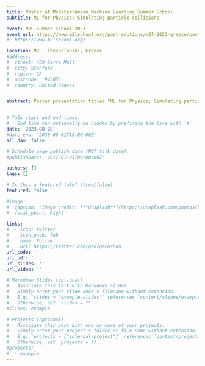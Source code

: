 ```yaml
---
title: Poster at Mediterranean Machine Learning Summer School
subtitle: ML for Physics; Simulating particle collisions

event: M2L Summer School 2023
event_url: https://www.m2lschool.org/past-editions/m2l-2023-greece/posters-2023
#  https://www.m2lschool.org/

location: M2L, Thessaloniki, Greece
#address:
#  street: 450 Serra Mall
#  city: Stanford
#  region: CA
#  postcode: '94305'
#  country: United States


abstract: Poster presentation titled "ML for Physics; Simulating particle collisions" at the Mediterranean Machine Learning Summer School at American College of Thessaloniki (ACT) in Thessaloniki, Greece. 


# Talk start and end times.
#   End time can optionally be hidden by prefixing the line with `#`.
date: '2023-08-28'
#date_end: '2030-06-01T15:00:00Z'
all_day: false

# Schedule page publish date (NOT talk date).
#publishDate: '2017-01-01T00:00:00Z'

authors: []
tags: []

# Is this a featured talk? (true/false)
featured: false

#image:
#  caption: 'Image credit: [**Unsplash**](https://unsplash.com/photos/bzdhc5b3Bxs)'
#  focal_point: Right

links:
#  - icon: twitter
#    icon_pack: fab
#    name: Follow
#    url: https://twitter.com/georgecushen
url_code: ''
url_pdf: ''
url_slides: ''
url_video: ''

# Markdown Slides (optional).
#   Associate this talk with Markdown slides.
#   Simply enter your slide deck's filename without extension.
#   E.g. `slides = "example-slides"` references `content/slides/example-slides.md`.
#   Otherwise, set `slides = ""`.
#slides: example

# Projects (optional).
#   Associate this post with one or more of your projects.
#   Simply enter your project's folder or file name without extension.
#   E.g. `projects = ["internal-project"]` references `content/project/deep-learning/index.md`.
#   Otherwise, set `projects = []`.
#projects:
#  - example
---
```


